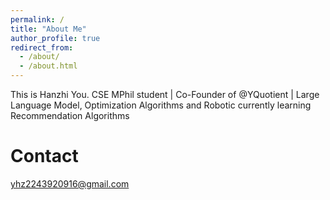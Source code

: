 ```yaml
---
permalink: /
title: "About Me"
author_profile: true
redirect_from: 
  - /about/
  - /about.html
---
```


This is Hanzhi You.
CSE MPhil student | Co-Founder of @YQuotient | Large Language Model, Optimization Algorithms and Robotic
currently learning Recommendation Algorithms

<!--
Publications
======

Activities
======

CV
======
-->

Contact
======
yhz2243920916@gmail.com



